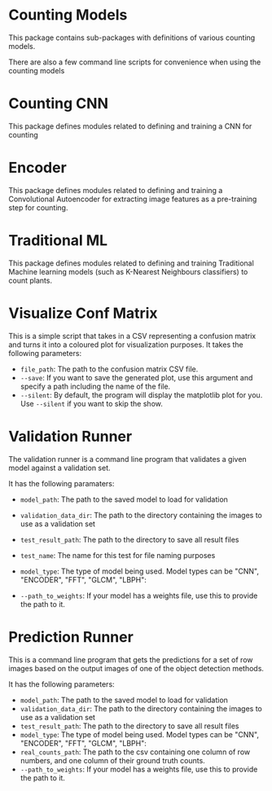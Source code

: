 # Counting Models

This package contains sub-packages with definitions of various counting models.

There are also a few command line scripts for convenience when using the counting models

# Counting CNN
This package defines modules related to defining and training a CNN for counting

# Encoder
This package defines modules related to defining and training a Convolutional Autoencoder for extracting image features as a pre-training step for counting.

# Traditional ML
This package defines modules related to defining and training Traditional Machine learning models (such as K-Nearest Neighbours classifiers) to count plants.


# Visualize Conf Matrix
This is a simple script that takes in a CSV representing a confusion matrix and turns it into a coloured plot for visualization purposes.
It takes the following parameters:
- `file_path`: The path to the confusion matrix CSV file.
- `--save`: If you want to save the generated plot, use this argument and specify a path including the name of the file.
- `--silent`:  By default, the program will display the matplotlib plot for you.  Use `--silent` if you want to skip the show.

# Validation Runner
The validation runner is a command line program that validates a given model against a validation set.

It has the following paramaters:
- `model_path`: The path to the saved model to load for validation
- `validation_data_dir`: The path to the directory containing the images to use as a validation set
- `test_result_path`: The path to the directory to save all result files
- `test_name`: The name for this test for file naming purposes
- `model_type`: The type of model being used.  Model types can be  "CNN", "ENCODER", "FFT", "GLCM", "LBPH":
     
- `--path_to_weights`:  If your model has a weights file, use this to provide the path to it. 


# Prediction Runner
This is a command line program that gets the predictions for a set of row images based on the output images of one of the object detection methods.

It has the following parameters:
- `model_path`: The path to the saved model to load for validation
- `validation_data_dir`: The path to the directory containing the images to use as a validation set
- `test_result_path`: The path to the directory to save all result files
- `model_type`: The type of model being used.  Model types can be  "CNN", "ENCODER", "FFT", "GLCM", "LBPH":
- `real_counts_path`: The path to the csv containing one column of row numbers, and one column of their ground truth counts.      
- `--path_to_weights`:  If your model has a weights file, use this to provide the path to it. 



